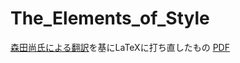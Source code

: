 # The_Elements_of_Style
[森田尚氏による翻訳](http://www.kt.rim.or.jp/~hisashim/elementsofstyle/elementsofstyle.ja.html)を基にLaTeXに打ち直したもの
[PDF](https://github.com/arahatashun/The_Elements_of_Style/wiki/pdf/The_Elements_of_Style_version2.pdf)
